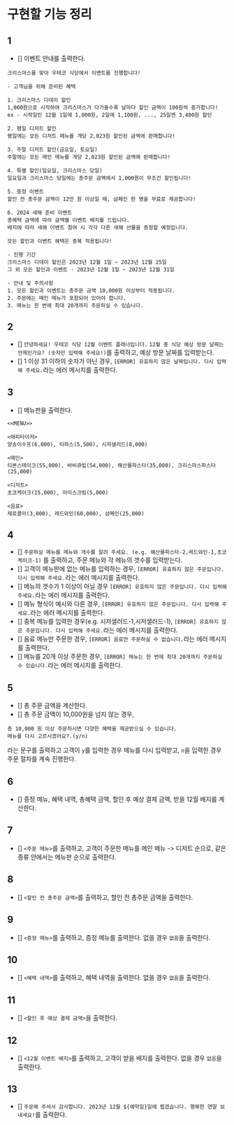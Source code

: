 # 구현할 기능 정리

## 1

- [] 이벤트 안내를 출력한다.

```
크리스마스를 맞아 우테코 식당에서 이벤트를 진행합니다!

- 고객님을 위해 준비된 혜텍

1. 크리스마스 디데이 할인
1,000원으로 시작하여 크리스마스가 다가올수록 날마다 할인 금액이 100원씩 증가합니다!
ex - 시작일인 12월 1일에 1,000원, 2일에 1,100원, ..., 25일엔 3,400원 할인

2. 평일 디저트 할인
평일에는 모든 디저트 메뉴를 개당 2,023원 할인된 금액에 판매합니다!

3. 주말 디저트 할인(금요일, 토요일)
주말에는 모든 메인 메뉴를 개당 2,023원 할인된 금액에 판매합니다!

4. 특별 할인(일요일, 크리스마스 당일)
일요일과 크리스마스 당일에는 총주문 금액에서 1,000원이 무조건 할인됩니다!

5. 증정 이벤트
할인 전 총주문 금액이 12만 원 이상일 때, 샴페인 한 병을 무료로 제공합니다!

6. 2024 새해 준비 이벤트
총혜택 금액에 따라 금액별 이벤트 배지를 드립니다.
배지에 따라 새해 이벤트 참여 시 각각 다른 새해 선물을 증정할 예정입니다.

모든 할인과 이벤트 혜택은 중복 적용됩니다!

- 진행 기간
크리스마스 디데이 할인은 2023년 12월 1일 ~ 2023년 12월 25일
그 외 모든 할인과 이벤트 - 2023년 12월 1일 ~ 2023년 12월 31일

- 안내 및 주의사항
1. 모든 할인과 이벤트는 총주문 금액 10,000원 이상부터 적용됩니다.
2. 주문에는 메인 메뉴가 포함되어 있어야 합니다.
3. 메뉴는 한 번에 최대 20개까지 주문하실 수 있습니다.
```

## 2

- [] `안녕하세요! 우테코 식당 12월 이벤트 플래너입니다.`
`12월 중 식당 예상 방문 날짜는 언제인가요? (숫자만 입력해 주세요!)`를 출력하고, 예상 방문 날짜를 입력받는다.
 - [] 1 이상 31 이하의 숫자가 아닌 경우, `[ERROR] 유효하지 않은 날짜입니다. 다시 입력해 주세요.`라는 에러 메시지를 출력한다.

## 3

- [] 메뉴판을 출력한다.

```
<<MENU>>

<애피타이저>
양송이수프(6,000), 타파스(5,500), 시저샐러드(8,000)

<메인>
티본스테이크(55,000), 바비큐립(54,000), 해산물파스타(35,000), 크리스마스파스타(25,000)

<디저트>
초코케이크(15,000), 아이스크림(5,000)

<음료>
제로콜라(3,000), 레드와인(60,000), 샴페인(25,000)
```

## 4

- [] `주문하실 메뉴를 메뉴와 개수를 알려 주세요. (e.g. 해산물파스타-2,레드와인-1,초코케이크-1)` 를 출력하고, 주문 메뉴와 각 메뉴의 갯수를 입력받는다.
 - [] 고객이 메뉴판에 없는 메뉴를 입력하는 경우, `[ERROR] 유효하지 않은 주문입니다. 다시 입력해 주세요.`라는 에러 메시지를 출력한다.
 - [] 메뉴의 갯수가 1 이상이 아닐 경우 `[ERROR] 유효하지 않은 주문입니다. 다시 입력해 주세요.`라는 에러 메시지를 출력한다.
 - [] 메뉴 형식이 예시와 다른 경우, `[ERROR] 유효하지 않은 주문입니다. 다시 입력해 주세요.`라는 에러 메시지를 출력한다.
 - [] 중복 메뉴를 입력한 경우(e.g. 시저샐러드-1,시저샐러드-1), `[ERROR] 유효하지 않은 주문입니다. 다시 입력해 주세요.`라는 에러 메시지를 출력한다.
 - [] 음료 메뉴만 주문한 경우, `[ERROR] 음료만 주문하실 수 없습니다.`라는 에러 메시지를 출력한다.
 - [] 메뉴를 20개 이상 주문한 경우, `[ERROR] 메뉴는 한 번에 최대 20개까지 주문하실 수 있습니다.`라는 에러 메시지를 출력한다.

## 5

- [] 총 주문 금액을 계산한다.
 - [] 총 주문 금액이 10,000원을 넘지 않는 경우, 
 ```
 총 10,000 원 이상 주문하시면 다양한 혜택을 제공받으실 수 있습니다.
 메뉴를 다시 고르시겠어요?.(y/n)
 ```
 라는 문구를 출력하고 고객이 `y`를 입력한 경우 메뉴를 다시 입력받고, `n`을 입력한 경우 주문 절차를 계속 진행한다.

## 6

- [] 증정 메뉴, 혜택 내역, 총혜택 금액, 할인 후 예상 결제 금액, 받을 12월 배지를 계산한다.

## 7

- [] `<주문 메뉴>`를 출력하고, 고객이 주문한 메뉴를 메인 메뉴 -> 디저트 순으로, 같은 종류 안에서는 메뉴판 순으로 출력한다.

## 8

- [] `<할인 전 총주문 금액>`를 출력하고, 할인 전 총주문 금액을 출력한다.

## 9

- [] `<증정 메뉴>`를 출력하고, 증정 메뉴를 출력한다. 없을 경우 `없음`을 출력한다.

## 10

- [] `<혜택 내역>`를 출력하고, 혜택 내역을 출력한다. 없을 경우 `없음`을 출력한다.

## 11

- [] `<할인 후 예상 결제 금액>`을 출력한다.

## 12

- [] `<12월 이벤트 배지>`를 출력하고, 고객이 받을 배지를 출력한다. 없을 경우 `없음`을 출력한다.

## 13

- [] `주문해 주셔서 감사합니다. 2023년 12월 ${예약일}일에 뵙겠습니다. 행복한 연말 보내세요!`를 출력한다.